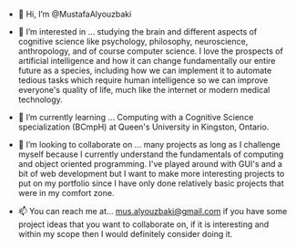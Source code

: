 - 👋 Hi, I’m @MustafaAlyouzbaki
- 👀 I’m interested in ...
      studying the brain and different aspects of cognitive science like psychology, philosophy, neuroscience, anthropology, and of course computer science. 
      I love the prospects of artificial intelligence and how it can change fundamentally our entire future as a species, including how we can implement it to
      automate tedious tasks which require human intelligence so we can improve everyone's quality of life, much like the internet or modern medical technology.
      
- 🌱 I’m currently learning ...
      Computing with a Cognitive Science specialization (BCmpH) at Queen's University in Kingston, Ontario.
      
- 💞️ I’m looking to collaborate on ...
      many projects as long as I challenge myself because I currently understand the fundamentals of computing and object oriented programming. I've played
      around with GUI's and a bit of web development but I want to make more interesting projects to put on my portfolio since I have only done relatively
      basic projects that were in my comfort zone.
      
- 📫 You can reach me at...
      mus.alyouzbaki@gmail.com if you have some project ideas that you want to collaborate on, if it is interesting and within my scope then I would definitely
      consider doing it.

<!---
MustafaAlyouzbaki/MustafaAlyouzbaki is a ✨ special ✨ repository because its `README.md` (this file) appears on your GitHub profile.
You can click the Preview link to take a look at your changes.
--->
